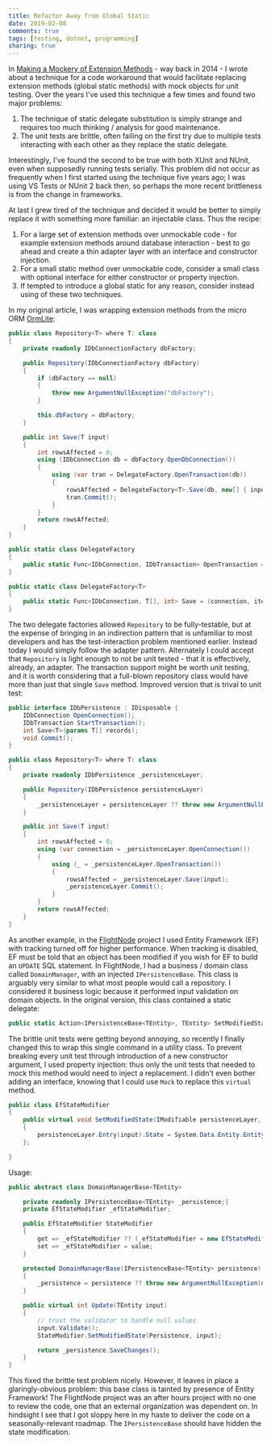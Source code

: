```yaml
---
title: Refactor Away from Global Static
date: 2019-02-08
comments: true
tags: [testing, dotnet, programming]
sharing: true
---
```


In [Making a Mockery of Extension Methods](http://tech.safnet.com/archive/2014/04/10/making-a-mockery-of-extension-methods/) - way back in 2014 - I wrote about a technique for a code workaround that would facilitate replacing extension methods (global static methods) with mock objects for unit testing. Over the years I've used this technique a few times and found two major problems:

1. The technique of static delegate substitution is simply strange and requires too much thinking / analysis for good maintenance.
2. The unit tests are brittle, often failing on the first try due to multiple tests interacting with each other as they replace the static delegate.

Interestingly, I've found the second to be true with both XUnit and NUnit, even when supposedly running tests serially. This problem did not occur as frequently when I first started using the technique five years ago; I was using VS Tests or NUnit 2 back then, so perhaps the more recent brittleness is from the change in frameworks.

At last I grew tired of the technique and decided it would be better to simply replace it with something more familiar: an injectable class. Thus the recipe:

1. For a large set of extension methods over unmockable code - for example extension methods around database interaction - best to go ahead and create a thin adapter layer with an interface and constructor injection.
2. For a small static method over unmockable code, consider a small class with optional interface for either constructor or property injection.
3. If tempted to introduce a global static for any reason, consider instead using of these two techniques.

In my original article, I was wrapping extension methods from the micro ORM [OrmLite](https://github.com/ServiceStack/ServiceStack.OrmLite):

```csharp
public class Repository<T> where T: class
{
    private readonly IDbConnectionFactory dbFactory;

    public Repository(IDbConnectionFactory dbFactory)
    {
        if (dbFactory == null)
        {
            throw new ArgumentNullException("dbFactory");
        }

        this.dbFactory = dbFactory;
    }

    public int Save(T input)
    {
        int rowsAffected = 0;
        using (IDbConnection db = dbFactory.OpenDbConnection())
        {
            using (var tran = DelegateFactory.OpenTransaction(db))
            {
                rowsAffected = DelegateFactory<T>.Save(db, new[] { input });
                tran.Commit();
            }
        }
        return rowsAffected;
    }
}

public static class DelegateFactory
{
    public static Func<IDbConnection, IDbTransaction> OpenTransaction = (connection) => { return ReadConnectionExtensions.OpenTransaction(connection); };
}

public static class DelegateFactory<T>
{
    public static Func<IDbConnection, T[], int> Save = (connection, items) => { return OrmLiteWriteConnectionExtensions.Save(connection, items); };
}
```

The two delegate factories allowed `Repository` to be fully-testable, but at the expense of bringing in an indirection pattern that is unfamiliar to most developers and has the test-interaction problem mentioned earlier. Instead today I would simply follow the adapter pattern. Alternately I could accept that `Repository` is light enough to not be unit tested - that it is effectively, already, an adapter. The transaction support might be worth unit testing, and it is worth considering that a full-blown repository class would have more than just that single `Save` method. Improved version that is trival to unit test:

```csharp
public interface IDbPersistence : IDisposable {
    IDbConnection OpenConnection();
    IDbTransaction StartTransaction();
    int Save<T>(params T[] records);
    void Commit();
}

public class Repository<T> where T: class
{
    private readonly IDbPersistence _persistenceLayer;

    public Repository(IDbPersistence persistenceLayer)
    {
        _persistenceLayer = persistenceLayer ?? throw new ArgumentNullException(nameof(persistenceLayer));
    }

    public int Save(T input)
    {
        int rowsAffected = 0;
        using (var connection = _persistenceLayer.OpenConnection())
        {
            using (_ = _persistenceLayer.OpenTransaction())
            {
                rowsAffected = _persistenceLayer.Save(input);
                _persistenceLayer.Commit();
            }
        }
        return rowsAffected;
    }
}
```

As another example, in the [FlightNode](https://www.github.com/FlightNode) project I used Entity Framework (EF) with tracking turned off for higher performance. When tracking is disabled, EF must be told that an object has been modified if you wish for EF to build an `UPDATE` SQL statement. In FlightNode, I had a business / domain class called `DomainManager`, with an injected `IPersistenceBase`. This class is arguably very similar to what most people would call a repository. I considered it business logic because it performed input validation on domain objects. In the original version, this class contained a static delegate:

```csharp
public static Action<IPersistenceBase<TEntity>, TEntity> SetModifiedState = (IPersistenceBase<TEntity> persistenceLayer, TEntity input) => persistenceLayer.Entry(input).State = System.Data.Entity.EntityState.Modified;
```

The brittle unit tests were getting beyond annoying, so recently I finally changed this to wrap this single command in a utility class. To prevent breaking every unit test through introduction of a new constructor argument, I used property injection: thus only the unit tests that needed to mock this method would need to inject a replacement. I didn't even bother adding an interface, knowing that I could use `Mock` to replace this `virtual` method.

```csharp
public class EfStateModifier
{
    public virtual void SetModifiedState(IModifiable persistenceLayer, object input)
    {
        persistenceLayer.Entry(input).State = System.Data.Entity.EntityState.Modified;
    };

}
```

Usage:

```csharp
public abstract class DomainManagerBase<TEntity>

    private readonly IPersistenceBase<TEntity> _persistence;{
    private EfStateModifier _efStateModifier;

    public EfStateModifier StateModifier
    {
        get => _efStateModifier ?? (_efStateModifier = new EfStateModifier());
        set => _efStateModifier = value;
    }

    protected DomainManagerBase(IPersistenceBase<TEntity> persistence)
    {
        _persistence = persistence ?? throw new ArgumentNullException(nameof(persistence));
    }

    public virtual int Update(TEntity input)
    {
        // trust the validator to handle null values
        input.Validate();
        StateModifier.SetModifiedState(Persistence, input);

        return _persistence.SaveChanges();
    }
}
```

This fixed the brittle test problem nicely. However, it leaves in place a glaringly-obvious problem: this base class is tainted by presence of Entity Framework! The FlightNode project was an after hours project with no one to review the code, one that an external organization was dependent on. In hindsight I see that I got sloppy here in my haste to deliver the code on a seasonally-relevant roadmap. The `IPersistenceBase` should have hidden the state modification.
